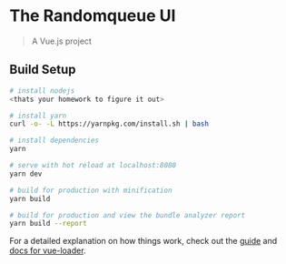 # The Randomqueue UI

> A Vue.js project

## Build Setup

``` bash
# install nodejs
<thats your homework to figure it out>

# install yarn
curl -o- -L https://yarnpkg.com/install.sh | bash

# install dependencies
yarn

# serve with hot reload at localhost:8080
yarn dev

# build for production with minification
yarn build

# build for production and view the bundle analyzer report
yarn build --report

```

For a detailed explanation on how things work, check out the [guide](http://vuejs-templates.github.io/webpack/) and [docs for vue-loader](http://vuejs.github.io/vue-loader).
